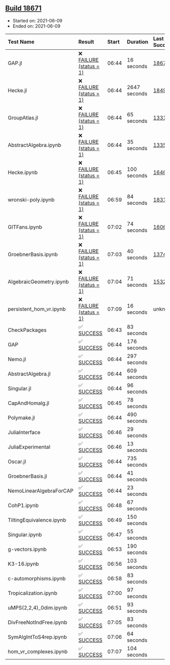 ## [Build 18671](https://oscarci.mathematik.uni-kl.de/job/oscar/18671/)

* Started on: 2021-06-09
* Ended on: 2021-06-09

| Test Name    | Result | Start | Duration | Last Success | First Failure |
|:-------------|:-------|:------|:---------|:-------------|:--------------|
| GAP.jl | ❌ [FAILURE (status = 1)](https://oscarci.mathematik.uni-kl.de/job/oscar/18671/artifact/logs/build-18671/GAP.jl.log) | 06:44 | 16 seconds | [18670](https://oscarci.mathematik.uni-kl.de/job/oscar/18670/) | [18671](https://oscarci.mathematik.uni-kl.de/job/oscar/18671/) |
| Hecke.jl | ❌ [FAILURE (status = 1)](https://oscarci.mathematik.uni-kl.de/job/oscar/18671/artifact/logs/build-18671/Hecke.jl.log) | 06:44 | 2647 seconds | [18490](https://oscarci.mathematik.uni-kl.de/job/oscar/18490/) | [18491](https://oscarci.mathematik.uni-kl.de/job/oscar/18491/) |
| GroupAtlas.jl | ❌ [FAILURE (status = 1)](https://oscarci.mathematik.uni-kl.de/job/oscar/18671/artifact/logs/build-18671/GroupAtlas.jl.log) | 06:44 | 65 seconds | [13311](https://oscarci.mathematik.uni-kl.de/job/oscar/13311/) | [13312](https://oscarci.mathematik.uni-kl.de/job/oscar/13312/) |
| AbstractAlgebra.ipynb | ❌ [FAILURE (status = 1)](https://oscarci.mathematik.uni-kl.de/job/oscar/18671/artifact/logs/build-18671/AbstractAlgebra.ipynb.log) | 06:44 | 35 seconds | [13355](https://oscarci.mathematik.uni-kl.de/job/oscar/13355/) | [13356](https://oscarci.mathematik.uni-kl.de/job/oscar/13356/) |
| Hecke.ipynb | ❌ [FAILURE (status = 1)](https://oscarci.mathematik.uni-kl.de/job/oscar/18671/artifact/logs/build-18671/Hecke.ipynb.log) | 06:45 | 100 seconds | [16463](https://oscarci.mathematik.uni-kl.de/job/oscar/16463/) | [16464](https://oscarci.mathematik.uni-kl.de/job/oscar/16464/) |
| wronski-poly.ipynb | ❌ [FAILURE (status = 1)](https://oscarci.mathematik.uni-kl.de/job/oscar/18671/artifact/logs/build-18671/wronski-poly.ipynb.log) | 06:59 | 84 seconds | [18314](https://oscarci.mathematik.uni-kl.de/job/oscar/18314/) | [18315](https://oscarci.mathematik.uni-kl.de/job/oscar/18315/) |
| GITFans.ipynb | ❌ [FAILURE (status = 1)](https://oscarci.mathematik.uni-kl.de/job/oscar/18671/artifact/logs/build-18671/GITFans.ipynb.log) | 07:02 | 74 seconds | [16068](https://oscarci.mathematik.uni-kl.de/job/oscar/16068/) | [16069](https://oscarci.mathematik.uni-kl.de/job/oscar/16069/) |
| GroebnerBasis.ipynb | ❌ [FAILURE (status = 1)](https://oscarci.mathematik.uni-kl.de/job/oscar/18671/artifact/logs/build-18671/GroebnerBasis.ipynb.log) | 07:03 | 40 seconds | [13748](https://oscarci.mathematik.uni-kl.de/job/oscar/13748/) | [13749](https://oscarci.mathematik.uni-kl.de/job/oscar/13749/) |
| AlgebraicGeometry.ipynb | ❌ [FAILURE (status = 1)](https://oscarci.mathematik.uni-kl.de/job/oscar/18671/artifact/logs/build-18671/AlgebraicGeometry.ipynb.log) | 07:04 | 71 seconds | [15322](https://oscarci.mathematik.uni-kl.de/job/oscar/15322/) | [15323](https://oscarci.mathematik.uni-kl.de/job/oscar/15323/) |
| persistent_hom_vr.ipynb | ❌ [FAILURE (status = 1)](https://oscarci.mathematik.uni-kl.de/job/oscar/18671/artifact/logs/build-18671/persistent_hom_vr.ipynb.log) | 07:09 | 16 seconds | unknown | unknown |
| CheckPackages | ✅ [SUCCESS](https://oscarci.mathematik.uni-kl.de/job/oscar/18671/artifact/logs/build-18671/CheckPackages.log) | 06:43 | 83 seconds |  |  |
| GAP | ✅ [SUCCESS](https://oscarci.mathematik.uni-kl.de/job/oscar/18671/artifact/logs/build-18671/GAP.log) | 06:44 | 176 seconds |  |  |
| Nemo.jl | ✅ [SUCCESS](https://oscarci.mathematik.uni-kl.de/job/oscar/18671/artifact/logs/build-18671/Nemo.jl.log) | 06:44 | 297 seconds |  |  |
| AbstractAlgebra.jl | ✅ [SUCCESS](https://oscarci.mathematik.uni-kl.de/job/oscar/18671/artifact/logs/build-18671/AbstractAlgebra.jl.log) | 06:44 | 609 seconds |  |  |
| Singular.jl | ✅ [SUCCESS](https://oscarci.mathematik.uni-kl.de/job/oscar/18671/artifact/logs/build-18671/Singular.jl.log) | 06:44 | 96 seconds |  |  |
| CapAndHomalg.jl | ✅ [SUCCESS](https://oscarci.mathematik.uni-kl.de/job/oscar/18671/artifact/logs/build-18671/CapAndHomalg.jl.log) | 06:45 | 78 seconds |  |  |
| Polymake.jl | ✅ [SUCCESS](https://oscarci.mathematik.uni-kl.de/job/oscar/18671/artifact/logs/build-18671/Polymake.jl.log) | 06:44 | 490 seconds |  |  |
| JuliaInterface | ✅ [SUCCESS](https://oscarci.mathematik.uni-kl.de/job/oscar/18671/artifact/logs/build-18671/JuliaInterface.log) | 06:46 | 29 seconds |  |  |
| JuliaExperimental | ✅ [SUCCESS](https://oscarci.mathematik.uni-kl.de/job/oscar/18671/artifact/logs/build-18671/JuliaExperimental.log) | 06:46 | 13 seconds |  |  |
| Oscar.jl | ✅ [SUCCESS](https://oscarci.mathematik.uni-kl.de/job/oscar/18671/artifact/logs/build-18671/Oscar.jl.log) | 06:44 | 735 seconds |  |  |
| GroebnerBasis.jl | ✅ [SUCCESS](https://oscarci.mathematik.uni-kl.de/job/oscar/18671/artifact/logs/build-18671/GroebnerBasis.jl.log) | 06:44 | 41 seconds |  |  |
| NemoLinearAlgebraForCAP | ✅ [SUCCESS](https://oscarci.mathematik.uni-kl.de/job/oscar/18671/artifact/logs/build-18671/NemoLinearAlgebraForCAP.log) | 06:44 | 23 seconds |  |  |
| CohP1.ipynb | ✅ [SUCCESS](https://oscarci.mathematik.uni-kl.de/job/oscar/18671/artifact/logs/build-18671/CohP1.ipynb.log) | 06:48 | 67 seconds |  |  |
| TiltingEquivalence.ipynb | ✅ [SUCCESS](https://oscarci.mathematik.uni-kl.de/job/oscar/18671/artifact/logs/build-18671/TiltingEquivalence.ipynb.log) | 06:49 | 150 seconds |  |  |
| Singular.ipynb | ✅ [SUCCESS](https://oscarci.mathematik.uni-kl.de/job/oscar/18671/artifact/logs/build-18671/Singular.ipynb.log) | 06:47 | 55 seconds |  |  |
| g-vectors.ipynb | ✅ [SUCCESS](https://oscarci.mathematik.uni-kl.de/job/oscar/18671/artifact/logs/build-18671/g-vectors.ipynb.log) | 06:53 | 190 seconds |  |  |
| K3-16.ipynb | ✅ [SUCCESS](https://oscarci.mathematik.uni-kl.de/job/oscar/18671/artifact/logs/build-18671/K3-16.ipynb.log) | 06:56 | 103 seconds |  |  |
| c-automorphisms.ipynb | ✅ [SUCCESS](https://oscarci.mathematik.uni-kl.de/job/oscar/18671/artifact/logs/build-18671/c-automorphisms.ipynb.log) | 06:58 | 83 seconds |  |  |
| Tropicalization.ipynb | ✅ [SUCCESS](https://oscarci.mathematik.uni-kl.de/job/oscar/18671/artifact/logs/build-18671/Tropicalization.ipynb.log) | 07:00 | 97 seconds |  |  |
| uMPS(2,2,4)_0dim.ipynb | ✅ [SUCCESS](https://oscarci.mathematik.uni-kl.de/job/oscar/18671/artifact/logs/build-18671/uMPS-2-2-4-_0dim.ipynb.log) | 06:51 | 93 seconds |  |  |
| DivFreeNotIndFree.ipynb | ✅ [SUCCESS](https://oscarci.mathematik.uni-kl.de/job/oscar/18671/artifact/logs/build-18671/DivFreeNotIndFree.ipynb.log) | 07:05 | 83 seconds |  |  |
| SymAlgIntToS4rep.ipynb | ✅ [SUCCESS](https://oscarci.mathematik.uni-kl.de/job/oscar/18671/artifact/logs/build-18671/SymAlgIntToS4rep.ipynb.log) | 07:06 | 64 seconds |  |  |
| hom_vr_complexes.ipynb | ✅ [SUCCESS](https://oscarci.mathematik.uni-kl.de/job/oscar/18671/artifact/logs/build-18671/hom_vr_complexes.ipynb.log) | 07:07 | 104 seconds |  |  |
